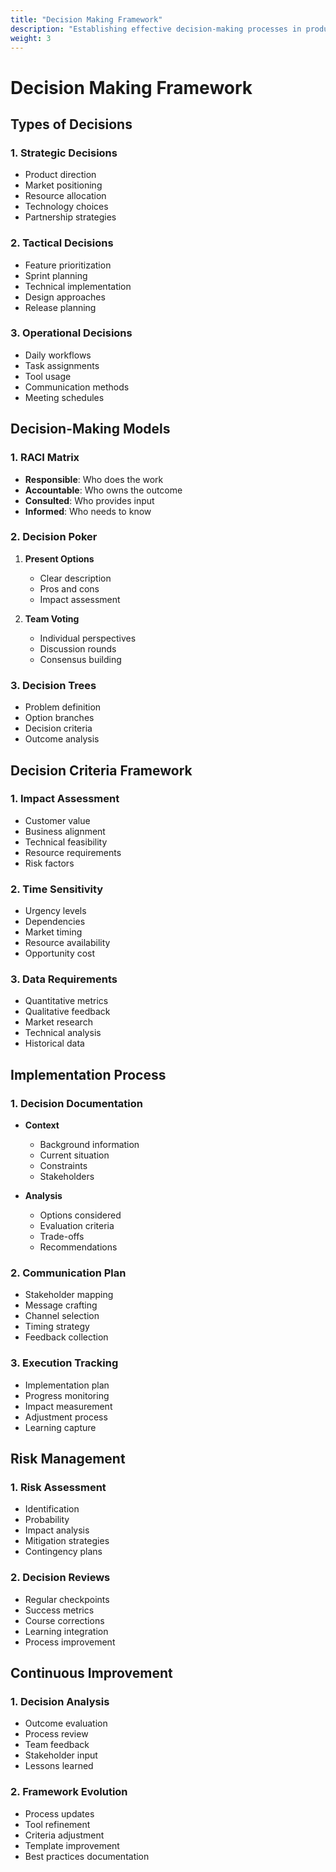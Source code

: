 ```yaml
---
title: "Decision Making Framework"
description: "Establishing effective decision-making processes in product teams"
weight: 3
---
```


# Decision Making Framework

## Types of Decisions

### 1. Strategic Decisions
- Product direction
- Market positioning
- Resource allocation
- Technology choices
- Partnership strategies

### 2. Tactical Decisions
- Feature prioritization
- Sprint planning
- Technical implementation
- Design approaches
- Release planning

### 3. Operational Decisions
- Daily workflows
- Task assignments
- Tool usage
- Communication methods
- Meeting schedules

## Decision-Making Models

### 1. RACI Matrix
- **Responsible**: Who does the work
- **Accountable**: Who owns the outcome
- **Consulted**: Who provides input
- **Informed**: Who needs to know

### 2. Decision Poker
1. **Present Options**
   - Clear description
   - Pros and cons
   - Impact assessment
   
2. **Team Voting**
   - Individual perspectives
   - Discussion rounds
   - Consensus building

### 3. Decision Trees
- Problem definition
- Option branches
- Decision criteria
- Outcome analysis

## Decision Criteria Framework

### 1. Impact Assessment
- Customer value
- Business alignment
- Technical feasibility
- Resource requirements
- Risk factors

### 2. Time Sensitivity
- Urgency levels
- Dependencies
- Market timing
- Resource availability
- Opportunity cost

### 3. Data Requirements
- Quantitative metrics
- Qualitative feedback
- Market research
- Technical analysis
- Historical data

## Implementation Process

### 1. Decision Documentation
- **Context**
  - Background information
  - Current situation
  - Constraints
  - Stakeholders

- **Analysis**
  - Options considered
  - Evaluation criteria
  - Trade-offs
  - Recommendations

### 2. Communication Plan
- Stakeholder mapping
- Message crafting
- Channel selection
- Timing strategy
- Feedback collection

### 3. Execution Tracking
- Implementation plan
- Progress monitoring
- Impact measurement
- Adjustment process
- Learning capture

## Risk Management

### 1. Risk Assessment
- Identification
- Probability
- Impact analysis
- Mitigation strategies
- Contingency plans

### 2. Decision Reviews
- Regular checkpoints
- Success metrics
- Course corrections
- Learning integration
- Process improvement

## Continuous Improvement

### 1. Decision Analysis
- Outcome evaluation
- Process review
- Team feedback
- Stakeholder input
- Lessons learned

### 2. Framework Evolution
- Process updates
- Tool refinement
- Criteria adjustment
- Template improvement
- Best practices documentation
